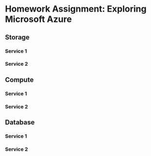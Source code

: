 # **Homework Assignment: Exploring Microsoft Azure**

## **Storage** 
### Service 1

### Service 2

## **Compute**
### Service 1

### Service 2

## **Database**
### Service 1

### Service 2
